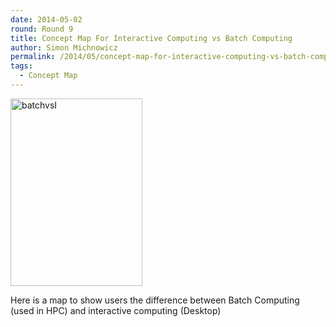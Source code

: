 ```yaml
---
date: 2014-05-02
round: Round 9
title: Concept Map For Interactive Computing vs Batch Computing
author: Simon Michnowicz
permalink: /2014/05/concept-map-for-interactive-computing-vs-batch-computing/
tags:
  - Concept Map
---
```

<p><a href="/software-carpentry-training-website/uploads/2014/05/DOC020514-02052014180439.pdf"><a href="/software-carpentry-training-website/uploads/2014/05/batchvsI.jpg"><img class="alignnone size-medium wp-image-6945" alt="batchvsI" src="/software-carpentry-training-website/uploads/2014/05/batchvsI-211x300.jpg" width="211" height="300" /></a></a></p>
<p>Here is a map to show users the difference between Batch Computing (used in HPC) and interactive computing (Desktop)</p>
<p>&nbsp;</p>
